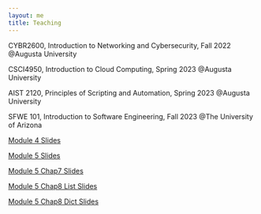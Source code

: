 ```yaml
---
layout: me
title: Teaching
---
```


  CYBR2600, Introduction to Networking and Cybersecurity, Fall 2022 @Augusta University  

  CSCI4950, Introduction to Cloud Computing, Spring 2023 @Augusta University

  AIST 2120, Principles of Scripting and Automation, Spring 2023 @Augusta University

  SFWE 101, Introduction to Software Engineering, Fall 2023 @The University of Arizona


  [Module 4 Slides](https://github.com/sen-he/sen-he.github.io/blob/master/teaching/Module%204%20-%20Software%20Implementation%20In%20Class%20Activities.pptx)

  [Module 5 Slides](https://github.com/sen-he/sen-he.github.io/blob/master/teaching/Module%205%20-%20Basic%20Python%20Execution%20Control%20Constructs%20In%20Class%20Activities.pptx)

  [Module 5 Chap7 Slides](https://github.com/sen-he/sen-he.github.io/blob/master/teaching/Module%205%20-%20Chapter%207.pptx)

  [Module 5 Chap8 List Slides](https://github.com/sen-he/sen-he.github.io/blob/master/teaching/Chap%208.pptx)

  [Module 5 Chap8 Dict Slides](https://github.com/sen-he/sen-he.github.io/blob/master/teaching/Mod%206%20Chapter%208_2.pptx)



  

  



